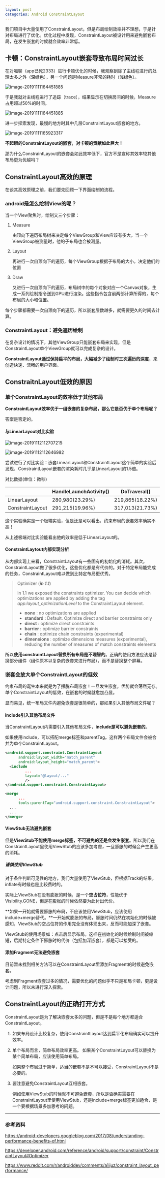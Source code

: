 ```yaml
---
layout: post
categories: Android ConstraintLayout
---
```




我们项目中大量使用了ConstraintLayout，但是布局绘制效率并不理想，于是针对布局进行了优化。优化过程中发现，ConstraintLayout被设计用来避免嵌套布局，在发生嵌套的时候就会效率非常低。

## 卡顿：ConstraintLayout嵌套导致布局时间过长

在对呱聊（app已死2333）进行卡顿优化的时候，我观察到除了主线程进行的处理太多之外（深绿色），另一个问题是Measure非常的耗时（浅绿色）。

![image-20191111164451885](https://tva1.sinaimg.cn/large/006y8mN6gy1g8vc0qrbr1j30u01o0tsp.jpg)

于是我就对主线程进行了追踪（trace），结果显示在切换房间的时候，Measure占用超过50%的时间。

![image-20191111164451885](https://tva1.sinaimg.cn/large/006tNbRwgy1g9yroz0gg3j30wu08z0u4.jpg)

进一步探索发现，最慢的地方时其中几层ConstraintLayout嵌套的地方。

![image-20191111165923317](https://tva1.sinaimg.cn/large/006tNbRwgy1g9yrq8048yj31bz04iab2.jpg)

**不起眼的ConstraintLayout的嵌套，对卡顿的贡献如此巨大！**

那为什么ConstraintLayout的嵌套会如此效率低下，官方不是宣称其效率较其他布局更为优越吗？

##  

## ConstraintLayout高效的原理

在谈其高效原理之前，我们要先回顾一下界面绘制的流程。

### android是怎么绘制View的呢？

当一个View聚焦时，绘制又三个步骤：

1. Measure

   由顶向下遍历布局树来决定每个ViewGroup和View应该有多大。当一个ViewGroup被测量时，他的子布局也会被测量。

2. Layout

   再进行一次自顶向下的遍历，每个ViewGroup根据子布局的大小，决定他们的位置

3. Draw

   又进行一次自顶向下的遍历，布局树中的每个对象对应一个Canvas对象，生成一系列绘制指令送到GPU进行渲染。这些指令包含前两部计算所得的，每个布局的大小和位置。

每个步骤都需要一次自顶向下的遍历，所以嵌套层数越多，就需要更久的时间去计算。

### ConstraintLayout：避免遍历绘制

在复杂设计的情况下，其他ViewGroup只能嵌套布局来实现，但是ConstraintLayout单个ViewGroup就可以完成复杂的设计。

**ConstraintLayout通过保持扁平的布局，大幅减少了绘制时三次遍历的深度**，来创造快速、流畅的用户界面。

## ConstraitnLayout低效的原因

### 单个ConstraintLayout的效率低于其他布局

**ConstraintLayout效率优于一组嵌套的复杂布局，那么它是否优于单个布局呢？**

答案是否定的。

#### 与LinearLayout对比实验

![image-20191112112707215](https://tva1.sinaimg.cn/large/006tNbRwgy1g9yrrfml6ij308206m74c.jpg)

![image-20191112112646982](https://tva1.sinaimg.cn/large/006tNbRwgy1g9yrrp94kgj307305wgll.jpg)

尝试进行了对比实验：嵌套LinearLayout和ConstraintLayout这个简单的实验后发现，ConstraintLayout嵌套的渲染耗时几乎是LinearLayout的1.5倍。

对比数据(单位：微秒)

|                  | HandleLaunchActivity() | DoTraveral()    |
| ---------------- | ---------------------- | --------------- |
| LinearLayout     | 280,980(23.29%)        | 219,865(18.22%) |
| ConstraintLayout | 291,215(19.96%)        | 317,013(21.73%) |

这个实验确实是一个极端实验，但是还是可以看出，约束布局的嵌套效率确实不高！

从上述极端对比实验能看出他的效率是低于LinearLayout的。

#### ConstraintLaytout内部实现分析

从内部实现上来看，ConstraintLayout有一些固有的初始化的消耗。其次，ConstraintLayout做了很多优化，这些优化都是有代价的。对于特定布局能完成的任务，ConstraintLayout难以做到比特定布局更优秀。

> Optimizer (***in 1.1***)
>
> In 1.1 we exposed the constraints optimizer. You can decide which optimizations are applied by adding the tag *app:layout_optimizationLevel* to the ConstraintLayout element.
>
> - **none** : no optimizations are applied
> - **standard** : Default. Optimize direct and barrier constraints only
> - **direct** : optimize direct constraints
> - **barrier** : optimize barrier constraints
> - **chain** : optimize chain constraints (experimental)
> - **dimensions** : optimize dimensions measures (experimental), reducing the number of measures of match constraints elements

所以**使用constraintLayout替换所有布局是不理智的**。正确的使用方法应该是替换部分组件（组件原本以复杂的嵌套来进行布局），而不是替换整个屏幕。

### 嵌套会放大单个ConstraintLayout的低效

约束布局的诞生本来就是为了摆脱布局嵌套！一旦发生嵌套，优势就会荡然无存。单个ConstraintLayout的低效，在嵌套的时候就愈加凸显。

显而易见，统一布局文件内避免嵌套是很简单的，那如果引入其他布局文件呢？

#### include引入其他布局文件

当ConstraintLayout内需要引入其他布局文件，**include是可以避免嵌套的**。

如果使用include，可以搭配merge标签和parentTag。这样两个布局文件会被合并为单个ConstraintLayout。

```xml
<android.support.constraint.ConstraintLayout
      android:layout_width="match_parent"
      android:layout_height="match_parent">
  <include
         ...
         layout="@layout/..."
         />
</android.support.constraint.ConstraintLayout>
```

```xml
<merge 
      ...
      tools:parentTag="android.support.constraint.ConstraintLayout">
  ...
  ...
</merge>
```

#### ViewStub无法避免嵌套

但是**ViewStub不能使用merge标签，不可避免的还是会发生嵌套**。所以我们在ConstraintLayout里使用ViewStub的应该多加考虑，一旦膨胀的时候会产生更高的消耗。

##### 谨慎使用ViewStub

对于条件判断可见性的地方，我们大量使用了ViewStub，但根据Track的结果，inflate有时候也是比较费时的。

实际上ViewStub在没有膨胀的时候，是一个**空占位符**，性能优于Visibility.GONE，但是在膨胀的时候依然要为此付出代价。

**如果一开始就需要膨胀的布局，不应该使用ViewStub，应该使用include+merge替代。**一开始就膨胀的布局，膨胀时间仍然在初始化的时候被感知，ViewStub的空占位符的作用完全没有体现出来，反而可能加深了嵌套。

ViewStub的使用场景如：点击后显示布局。这样在初始化的时候绘制时间被缩短，后期特定条件下膨胀时的代价（包括加深嵌套），都是可以接受的。

#### 添加Fragment无法避免嵌套

目前暂未找到相关方法可以在ConstraintLayout里添加Fragment的时候避免嵌套。

考虑到Fragment嵌套过多的情况，需要优化的问题似乎不只是布局卡顿，更是设计问题，所以未进行深入探索。

## ConstraintLayout的正确打开方式

ConstraintLayout是为了解决嵌套太多的问题，但是不是每个地方都适合ConstraintLayout。

1. 如果布局设计比较复杂，使用ConstraintLayout达到扁平化布局确实可以提升效率。

2. 单个布局而言，简单布局效率更高。
   如果某个ConstraintLayout可以替换为某个简单布局，应该使用简单布局。

   如果整个布局过于简单，适当的嵌套不是不可以接受，ConstraintLayout不是必要的。

3. 要注意避免ConstraintLayout互相嵌套。

   例如使用ViewStub的时候就不可避免嵌套，所以是否确实需要在ConstraintLayout里使用ViewStub，还是include+merge标签更加适合，是一个要根据场景多加思考的问题。

_____



### 参考资料

https://android-developers.googleblog.com/2017/08/understanding-performance-benefits-of.html

https://developer.android.com/reference/android/support/constraint/ConstraintLayout#Optimizer

https://www.reddit.com/r/androiddev/comments/a1ijuz/constraint_layout_performance/